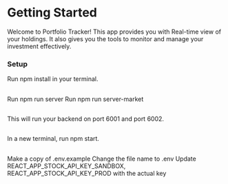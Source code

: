 # Getting Started

Welcome to Portfolio Tracker! 
This app provides you with Real-time view of your holdings. It also gives you the tools to monitor and manage your investment effectively. 

### Setup
Run npm install in your terminal.
##
Run npm run server
Run npm run server-market
##
This will run your backend on port 6001 and port 6002.
##
In a new terminal, run npm start.
##
Make a copy of .env.example
Change the file name to .env
Update REACT_APP_STOCK_API_KEY_SANDBOX, REACT_APP_STOCK_API_KEY_PROD with the actual key 

### 